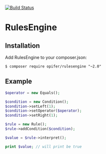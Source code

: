 [![Build Status](https://travis-ci.org/Opifer/RulesEngine.svg)](https://travis-ci.org/Opifer/RulesEngine)

RulesEngine
===========

Installation
------------

Add RulesEngine to your composer.json:

```
$ composer require opifer/rulesengine "~2.0"
```

Example
-------

```php
$operator = new Equals();

$condition = new Condition();
$condition->setLeft(1);
$condition->setOperator($operator);
$condition->setRight(1);

$rule = new Rule();
$rule->addCondition($condition);

$value = $rule->interpret();

print $value; // will print be true
```
